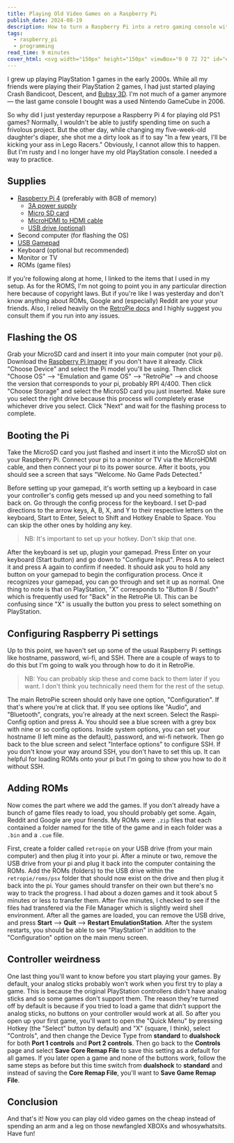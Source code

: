 ```yaml
---
title: Playing Old Video Games on a Raspberry Pi
publish_date: 2024-08-19
description: How to turn a Raspberry Pi into a retro gaming console with RetroPie.
tags:
  - raspberry_pi
  - programming
read_time: 9 minutes
cover_html: <svg width="150px" height="150px" viewBox="0 0 72 72" id="emoji" xmlns="http://www.w3.org/2000/svg" fill="#000000" stroke="#000000"><g id="SVGRepo_bgCarrier" stroke-width="0"></g><g id="SVGRepo_tracerCarrier" stroke-linecap="round" stroke-linejoin="round"></g><g id="SVGRepo_iconCarrier"> <g id="color"> <path fill="#EA5A47" stroke="none" d="M19.9502,25.5384c0,0-2.5794,1.5485-3.1555,4.0953s0.0005,5.3368,0.0005,5.3368 s-4.0466,1.6684-4.0466,6.9178s3.4132,6.7328,3.4132,6.7328s0.0403,6.1949,3.859,9.5361c3.8187,3.3412,7.8262,3.3565,7.8262,3.3565 s2.0841,4.4087,8.2153,4.4087s8.2153-4.4087,8.2153-4.4087s4.1496-0.606,7.8262-3.3565c3.6766-2.7504,3.5755-9.5361,3.5755-9.5361 s3.6966-1.4834,3.6966-6.7328s-4.0466-6.9178-4.0466-6.9178s0.5766-2.7901,0.0005-5.3368s-3.1555-4.0953-3.1555-4.0953"></path> <path fill="#EA5A47" stroke="none" d="M55.4477,33.4279c0-10.7186-8.6891-13.7384-19.4077-13.7384s-19.4077,3.0198-19.4077,13.7384 S25.3214,52.8356,36.04,52.8356S55.4477,44.1465,55.4477,33.4279z"></path> <path fill="#D22F27" stroke="none" d="M36.6573,65.9076c0,0,5.2476-3.6702,4.9048-12.1107c2.2569-2.3481,2.9566-5.5031,0.9072-9.3371 c3.463-4.9359,3.103-10.2761-1.0411-14.3243c1.7074-2.4634,0.8148-4.5971-1.1157-6.2005c0,0,5.5557,2.7244,9.8102-1.1714 c0,0,8.9433,6.4302,5.2066,12.207c0,0,9.8734,6.6729,0.35,13.6506c0,0,1.391,10.6345-11.1605,12.8505 C44.5187,61.4715,41.2148,65.2103,36.6573,65.9076z"></path> <path fill="#B1CC33" stroke="none" stroke-linecap="round" stroke-linejoin="round" stroke-miterlimit="10" stroke-width="2" d="M55.7803,11.2616C51.51,31.1894,38.4049,24.395,36.6244,20.8907C34.844,17.3864,36.5642,3.4328,55.7803,11.2616z"></path> <path fill="#B1CC33" stroke="none" stroke-linecap="round" stroke-linejoin="round" stroke-miterlimit="10" stroke-width="2" d="M16.344,11.2616c4.2703,19.9278,17.3754,13.1334,19.1558,9.6291C37.2803,17.3864,35.5602,3.4328,16.344,11.2616z"></path> </g> <g id="hair"></g> <g id="skin"></g> <g id="skin-shadow"></g> <g id="line"> <path fill="none" stroke="#000000" stroke-linecap="round" stroke-linejoin="round" stroke-miterlimit="10" stroke-width="2" d="M55.7803,11.2616C51.51,31.1894,38.4049,24.395,36.6244,20.8907C34.844,17.3864,36.5642,3.4328,55.7803,11.2616z"></path> <path fill="none" stroke="#000000" stroke-linecap="round" stroke-linejoin="round" stroke-miterlimit="10" stroke-width="2" d="M45.5723,15.2944c-3.1311,1.2014-7.1389,3.1342-8.9149,5.6542"></path> <path fill="none" stroke="#000000" stroke-linecap="round" stroke-linejoin="round" stroke-miterlimit="10" stroke-width="2" d="M16.344,11.2616c4.2703,19.9278,17.3754,13.1334,19.1558,9.6291C37.2803,17.3864,35.5602,3.4328,16.344,11.2616z"></path> <path fill="none" stroke="#000000" stroke-linecap="round" stroke-linejoin="round" stroke-miterlimit="10" stroke-width="2" d="M26.5521,15.2944c3.1311,1.2014,7.1389,3.1342,8.9149,5.6542"></path> <path fill="none" stroke="#000000" stroke-linecap="round" stroke-linejoin="round" stroke-miterlimit="10" stroke-width="2" d="M19.9502,25.5384c0,0-2.5794,1.5485-3.1555,4.0953s0.0005,5.3368,0.0005,5.3368s-4.0466,1.6684-4.0466,6.9178 s3.4132,6.7328,3.4132,6.7328s0.0403,6.1949,3.859,9.5361c3.8187,3.3412,7.8262,3.3565,7.8262,3.3565s2.0841,4.4087,8.2153,4.4087 s8.2153-4.4087,8.2153-4.4087s4.1496-0.606,7.8262-3.3565c3.6766-2.7504,3.5755-9.5361,3.5755-9.5361s3.6966-1.4834,3.6966-6.7328 s-4.0466-6.9178-4.0466-6.9178s0.5766-2.7901,0.0005-5.3368s-3.1555-4.0953-3.1555-4.0953"></path> <path fill="none" stroke="#000000" stroke-linecap="round" stroke-linejoin="round" stroke-miterlimit="10" stroke-width="2" d="M42.243,29.4751c0,0-2.6163,2.7671-5.8436,2.7671"></path> <path fill="none" stroke="#000000" stroke-linecap="round" stroke-linejoin="round" stroke-miterlimit="10" stroke-width="2" d="M30.3319,29.4751c0,0,2.6163,2.7671,5.8436,2.7671"></path> <path fill="none" stroke="#000000" stroke-linecap="round" stroke-linejoin="round" stroke-miterlimit="10" stroke-width="2" d="M16.7197,35.0673"></path> <path fill="none" stroke="#000000" stroke-linecap="round" stroke-linejoin="round" stroke-miterlimit="10" stroke-width="2" d="M50.0623,39.5238c0,2.8921-2.4819,5.2365-5.5436,5.2365"></path> <path fill="none" stroke="#000000" stroke-linecap="round" stroke-linejoin="round" stroke-miterlimit="10" stroke-width="2" d="M38.7628,39.5238c0,2.8921,2.4819,5.2365,5.5436,5.2365"></path> <path fill="none" stroke="#000000" stroke-linecap="round" stroke-linejoin="round" stroke-miterlimit="10" stroke-width="2" d="M33.8827,39.5238c0,2.8921-2.4819,5.2365-5.5436,5.2365"></path> <path fill="none" stroke="#000000" stroke-linecap="round" stroke-linejoin="round" stroke-miterlimit="10" stroke-width="2" d="M22.5831,39.5238c0,2.8921,2.4819,5.2365,5.5436,5.2365"></path> <path fill="none" stroke="#000000" stroke-linecap="round" stroke-linejoin="round" stroke-miterlimit="10" stroke-width="2" d="M41.9049,53.8616c-1.0434,1.389-3.1599,2.3393-5.6011,2.3393"></path> <path fill="none" stroke="#000000" stroke-linecap="round" stroke-linejoin="round" stroke-miterlimit="10" stroke-width="2" d="M30.3414,53.6923c0.9945,1.4804,3.1823,2.5085,5.7214,2.5085"></path> <path fill="none" stroke="#000000" stroke-linecap="round" stroke-linejoin="round" stroke-miterlimit="10" stroke-width="2" d="M30.2894,54.05c0,1.2407-0.7684,2.3588-1.9976,3.1439"></path> <path fill="none" stroke="#000000" stroke-linecap="round" stroke-linejoin="round" stroke-miterlimit="10" stroke-width="2" d="M41.9647,54.05c0,1.3528,0.9134,2.5597,2.3417,3.3483"></path> <path fill="none" stroke="#000000" stroke-linecap="round" stroke-linejoin="round" stroke-miterlimit="10" stroke-width="2" d="M23.4111,42.6717c0,2.3661-1.6613,4.3657-3.9422,5.0147"></path> <path fill="none" stroke="#000000" stroke-linecap="round" stroke-linejoin="round" stroke-miterlimit="10" stroke-width="2" d="M25.0119,29.4392c0,3.0961-2.4819,5.6059-5.5436,5.6059"></path> <path fill="none" stroke="#000000" stroke-linecap="round" stroke-linejoin="round" stroke-miterlimit="10" stroke-width="2" d="M52.1291,35.0451"></path> <path fill="none" stroke="#000000" stroke-linecap="round" stroke-linejoin="round" stroke-miterlimit="10" stroke-width="2" d="M57.6727,29.4392"></path> <path fill="none" stroke="#000000" stroke-linecap="round" stroke-linejoin="round" stroke-miterlimit="10" stroke-width="2" d="M46.3732,29.4392c0,3.0961,2.4819,5.6059,5.5436,5.6059"></path> <path fill="none" stroke="#000000" stroke-linecap="round" stroke-linejoin="round" stroke-miterlimit="10" stroke-width="2" d="M49.2512,42.6717c0,2.26,1.5157,4.1856,3.6392,4.9194"></path> </g> </g></svg>
---
```

I grew up playing PlayStation 1 games in the early 2000s. While all my friends were playing their PlayStation 2 games, I had just started playing Crash Bandicoot, Descent, and [Bubsy 3D](https://www.youtube.com/watch?v=NHjJPAkPzYU). I'm not much of a gamer anymore — the last game console I bought was a used Nintendo GameCube in 2006. 

So why did I just yesterday repurpose a Raspberry Pi 4 for playing old PS1 games? Normally, I wouldn't be able to justify spending time on such a frivolous project. But the other day, while changing my five-week-old daughter's diaper, she shot me a dirty look as if to say "In a few years, I'll be kicking your ass in Lego Racers." Obviously, I cannot allow this to happen. But I'm rusty and I no longer have my old PlayStation console. I needed a way to practice.

## Supplies

- [Raspberry Pi 4](https://a.co/d/2GvgHeK) (preferably with 8GB of memory)
	- [3A power supply](https://a.co/d/6s5XphR)
	- [Micro SD card](https://a.co/d/0NFu9J5)
	- [MicroHDMI to HDMI cable](https://a.co/d/de78H7D) 
	- [USB drive (optional)](https://a.co/d/cjWgJs7)
- Second computer (for flashing the OS)
- [USB Gamepad](https://a.co/d/6TsgpH8)
- Keyboard (optional but recommended)
- Monitor or TV
- ROMs (game files)

If you're following along at home, I linked to the items that I used in my setup. As for the ROMS, I'm not going to point you in any particular direction here because of copyright laws. But if you're like I was yesterday and don't know anything about ROMs, Google and (especially) Reddit are your your friends. Also, I relied heavily on the [RetroPie docs](https://retropie.org.uk/docs/) and I highly suggest you consult them if you run into any issues.

## Flashing the OS

Grab your MicroSD card and insert it into your main computer (not your pi). Download the [Raspberry Pi Imager](https://www.raspberrypi.com/software/) if you don't have it already. Click "Choose Device" and select the Pi model you'll be using. Then click "Choose OS" –> "Emulation and game OS" –> "RetroPie" –> and choose the version that corresponds to your pi, probably RPI 4/400. Then click "Choose Storage" and select the MicroSD card you just inserted. Make sure you select the right drive because this process will completely erase whichever drive you select. Click "Next" and wait for the flashing process to complete.

## Booting the Pi

Take the MicroSD card you just flashed and insert it into the MicroSD slot on your Raspberry Pi. Connect your pi to a monitor or TV via the MicroHDMI cable, and then connect your pi to its power source. After it boots, you should see a screen that says "Welcome. No Game Pads Detected."

Before setting up your gamepad, it's worth setting up a keyboard in case your controller's config gets messed up and you need something to fall back on. Go through the config process for the keyboard. I set D-pad directions to the arrow keys, A, B, X, and Y to their respective letters on the keyboard, Start to Enter, Select to Shift and Hotkey Enable to Space. You can skip the other ones by holding any key.

> NB: It's important to set up your hotkey. Don't skip that one.

After the keyboard is set up, plugin your gamepad. Press Enter on your keyboard (Start button) and go down to "Configure Input". Press A to select it and press A again to confirm if needed. It should ask you to hold any button on your gamepad to begin the configuration process. Once it recognizes your gamepad, you can go through and set it up as normal. One thing to note is that on PlayStation, "X" corresponds to "Button B / South" which is frequently used for "Back" in the RetroPie UI. This can be confusing since "X" is usually the button you press to select something on PlayStation.

## Configuring Raspberry Pi settings

Up to this point, we haven't set up some of the usual Raspberry Pi settings like hostname, password, wi-fi, and SSH. There are a couple of ways to to do this but I'm going to walk you through how to do it in RetroPie.

> NB: You can probably skip these and come back to them later if you want. I don't think you technically need them for the rest of the setup.

The main RetroPie screen should only have one option, "Configuration". If that's where you're at click that. If you see options like "Audio", and "Bluetooth", congrats, you're already at the next screen. Select the Raspi-Config option and press A. You should see a blue screen with a grey box with nine or so config options. Inside system options, you can set your hostname (I left mine as the default), password, and wi-fi network. Then go back to the blue screen and select "Interface options" to configure SSH. If you don't know your way around SSH, you don't have to set this up. It can helpful for loading ROMs onto your pi but I'm going to show you how to do it without SSH.

## Adding ROMs

Now comes the part where we add the games. If you don't already have a bunch of game files ready to load, you should probably get some. Again, Reddit and Google are your friends. My ROMs were `.zip` files that each contained a folder named for the title of the game and in each folder was a `.bin` and a `.cue` file. 

First, create a folder called `retropie` on your USB drive (from your main computer) and then plug it into your pi. After a minute or two, remove the USB drive from your pi and plug it back into the computer containing the ROMs. Add the ROMs (folders) to the USB drive within the `retropie/roms/psx` folder that should now exist on the drive and then plug it back into the pi. Your games should transfer on their own but there's no way to track the progress. I had about a dozen games and it took about 5 minutes or less to transfer them. After five minutes, I checked to see if the files had transfered via the File Manager which is slightly weird shell environment. After all the games are loaded, you can remove the USB drive, and press **Start** –> **Quit** –> **Restart EmulationStation**. After the system restarts, you should be able to see "PlayStation" in addition to the "Configuration" option on the main menu screen. 

## Controller weirdness

One last thing you'll want to know before you start playing your games. By default, your analog sticks probably won't work when you first try to play a game. This is because the original PlayStation controllers didn't have analog sticks and so some games don't support them. The reason they're turned off by default is because if you tried to load a game that didn't support the analog sticks, no buttons on your controller would work at all. So after you open up your first game, you'll want to open the "Quick Menu" by pressing Hotkey (the "Select" button by default) and "X" (square, I think), select "Controls", and then change the Device Type from **standard** to **dualshock** for both **Port 1 controls** and **Port 2 controls**. Then go back to the **Controls** page and select **Save Core Remap File** to save this setting as a default for all games. If you later open a game and none of the buttons work, follow the same steps as before but this time switch from **dualshock** to **standard** and instead of saving the **Core Remap File**, you'll want to **Save Game Remap File**. 

## Conclusion

And that's it! Now you can play old video games on the cheap instead of spending an arm and a leg on those newfangled XBOXs and whosywhatsits. Have fun!